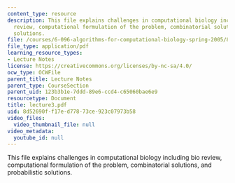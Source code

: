 ```yaml
---
content_type: resource
description: This file explains challenges in computational biology including bio
  review, computational formulation of the problem, combinatorial solutions, and probabilistic
  solutions.
file: /courses/6-096-algorithms-for-computational-biology-spring-2005/8d52690ff17ed77873ce923c07973b58_lecture3.pdf
file_type: application/pdf
learning_resource_types:
- Lecture Notes
license: https://creativecommons.org/licenses/by-nc-sa/4.0/
ocw_type: OCWFile
parent_title: Lecture Notes
parent_type: CourseSection
parent_uid: 123b3b1e-7ddd-89e6-ccd4-c65060bae6e9
resourcetype: Document
title: lecture3.pdf
uid: 8d52690f-f17e-d778-73ce-923c07973b58
video_files:
  video_thumbnail_file: null
video_metadata:
  youtube_id: null
---
```

This file explains challenges in computational biology including bio review, computational formulation of the problem, combinatorial solutions, and probabilistic solutions.